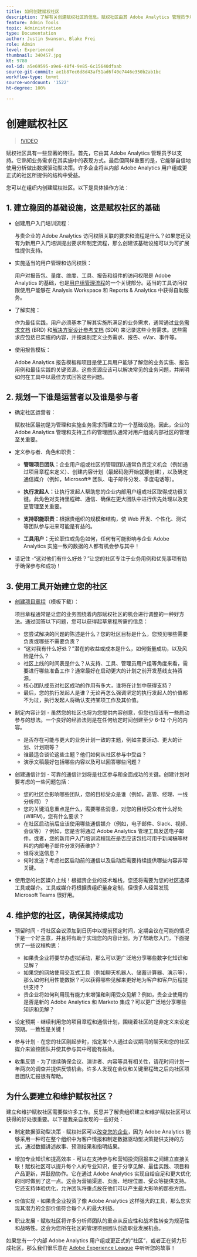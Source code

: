 ```yaml
---
title: 如何创建赋权社区
description: 了解有关创建赋权社区的信息。赋权社区由其 Adobe Analytics 管理员予以支持，熟知业务需求在其实施中的表现方式，并且能够自信地使用分析做出数据驱动型决策。
feature: Admin Tools
topic: Administration
type: Documentation
author: Justin Swanson, Blake Frei
role: Admin
level: Experienced
thumbnail: 340457.jpg
kt: 9780
exl-id: a5e69595-a9e6-48f4-9e85-6c15640dfaab
source-git-commit: ae1b87ec6d8d43af51ad6f40e7446e350b2ab1bc
workflow-type: tm+mt
source-wordcount: '1522'
ht-degree: 100%

---
```


# 创建赋权社区

>[!VIDEO](https://video.tv.adobe.com/v/341117/?quality=12&learn=on&captions=chi_hans)

赋权社区具有一些显著的特征。首先，它由其 Adobe Analytics 管理员予以支持。它熟知业务需求在其实施中的表现方式。最后但同样重要的是，它能够自信地使用分析做出数据驱动型决策。许多企业将从内部 Adobe Analytics 用户组或更正式的社区所提供的结构中受益。

您可以在组织内创建赋权社区。以下是具体操作方法：

## 1. 建立稳固的基础设施，这是赋权社区的基础

* 创建用户入门培训流程：

  与贵企业的 Adobe Analytics 访问权限关联的要求和流程是什么？如果您还没有为新用户入门培训提出要求和制定流程，那么创建该基础设施可以为可扩展性提供支持。

* 实施适当的用户管理和访问权限：

  用户对报告包、量度、维度、工具、报告和组件的访问权限是 Adobe Analytics 的基础，也是[用户组管理流程](https://experienceleague.adobe.com/docs/analytics/admin/admin-console/home.html?lang=zh-Hans)的一个关键部分。适当的工具访问权限使用户能够在 Analysis Workspace 和 Reports &amp; Analytics 中获得自助服务。

* 了解实施：

  作为最佳实践，用户必须基本了解其实施所满足的业务需求，通常通过[业务需求文档](https://experienceleague.adobe.com/docs/analytics-learn/tutorials/implementation/implementation-basics/creating-a-business-requirements-document.html?lang=zh-Hans) (BRD) 和[解决方案设计参考文档](https://experienceleague.adobe.com/docs/analytics-learn/tutorials/implementation/implementation-basics/creating-and-maintaining-an-sdr.html?lang=zh-Hans) (SDR) 来记录这些业务需求。这些需求应包括已实施的内容，并按类别定义业务需求、报告、eVar、事件等。

* 使用报告模板：

  Adobe Analytics 报告模板和项目是使工具用户能够了解您的业务实施、报告用例和最佳实践的关键资源。这些资源应该可以解决常见的业务问题，并阐明如何在工具中以最佳方式回答这些问题。

## 2. 规划一下谁是运营者以及谁是参与者

* 确定社区运营者：

  赋权社区最初是为管理和实施业务需求而建立的一个基础设施。因此，企业的 Adobe Analytics 管理和支持工作的管理团队通常对用户组或内部社区的管理至关重要。

* 定义参与者、角色和职责：

   * **管理项目团队：**&#x200B;企业用户组或社区的管理团队通常负责定义机会（例如通过项目章程来定义）、创建内容计划（最起码刚开始就要创建），以及确定通信媒介（例如，Microsoft® 团队、电子邮件分发、季度电话等）。

   * **执行发起人：**&#x200B;让执行发起人帮助您的企业内部用户组或社区取得成功很关键。此角色对支持里程碑、通信、确保在更大团队中进行优先处理以及变更管理至关重要。

   * **支持职能职责：**&#x200B;根据贵组织的规模和结构，使 Web 开发、个性化、测试等团队参与进来可能是有益的。

   * **工具用户：**&#x200B;无论职位或角色如何，任何有可能影响与企业 Adobe Analytics 实施一致的数据的人都有机会参与其中！

* 请记住 -“这对他们有什么好处？”让您的社区专注于业务用例和优先事项有助于确保参与和成功！

## 3. 使用工具开始建立您的社区

* [创建项目章程](assets/Adobe-Analytics-Empowered-Community-Project-Charter-Template.pptx)（模板下载）：

  项目章程通常是让您的业务围绕着内部赋权社区的机会进行调整的一种好方法。通过回答以下问题，您可以获得起草章程所需的信息：

   * 您尝试解决的问题的陈述是什么？您的社区目标是什么，您预见哪些需要负责或哪些不需要负责？
   * “这对我有什么好处？”潜在的收益或成本是什么，如何衡量成功，以及风险是什么？
   * 社区上线的时间表是什么？从支持、工具、管理员用户组等角度来看，需要进行哪些准备工作？通常最好在启动更大的计划之前开发基线支持资源。
   * 核心团队成员对社区成功的作用有多大，谁将在计划中获得支持？
   * 最后，您的执行发起人是谁？无论再怎么强调坚定的执行发起人的价值都不为过，执行发起人将确认支持某项工作及其价值。

* 制定内容计划 - 虽然您的社区也将为您提供内容创意，但您也应该有一些启动参与的想法。一个良好的经验法则是在任何给定时间创建至少 6-12 个月的内容。

   * 是否存在可能与更大的业务计划一致的主题，例如主要活动、更大的计划、计划期等？
   * 谁最适合谈论这些主题？他们如何从社区参与中受益？
   * 演示文稿最好包括哪些内容以及可以回答哪些问题？

* 创建通信计划 - 可靠的通信计划将是社区参与和全面成功的关键。创建计划时要考虑的一些问题包括：

   * 您的社区会影响哪些团队，您的目标受众是谁（例如，高管、经理、一线分析师）？
   * 您的关键消息重点是什么，需要哪些消息，对您的目标受众有什么好处 (WIIFM)，您有什么要求？
   * 在社区启动前后应该使用哪些通信媒介（例如，电子邮件、Slack、视频、会议等）？例如，您是否将通过 Adobe Analytics 管理工具发送电子邮件。或者，您的新用户入门培训流程现在是否应该包括可用于新闻稿等材料的内部电子邮件分发列表维护？
   * 谁将发送信息？
   * 何时发送？考虑社区启动前的通信以及启动后需要持续提供哪些内容非常关键。

* 使用您的社区媒介上线！根据贵企业的技术堆栈，您还将需要为您的社区选择工具或媒介。工具或媒介将根据贵组织量身定制，但很多人经常发现 Microsoft Teams 很好用。

## 4. 维护您的社区，确保其持续成功

* 预留时间 - 将社区会议添加到日历中以提前预定时间，定期会议在可能的情况下是一个好主意，并且将有助于实现您的内容计划。为了帮助您入门，下面提供了一些议程构思：

   * 如果贵企业将要举办虚拟活动，那么可以更广泛地分享哪些数字化知识和见解？
   * 如果您的网站使用交互式工具（例如聊天机器人、储蓄计算器、演示等），那么如何利用性能数据？可以获得哪些见解来更好地为客户和客户历程提供支持？
   * 贵企业将如何利用现有能力来增强和利用受众见解？例如，贵企业使用的是否是新的 Adobe Analytics 和 Marketo 集成？可以更广泛地分享哪些知识和见解？

* 设定预期 - 继续利用您的项目章程和通信计划，围绕着社区的是非定义来设定预期。一致性是关键！
* 参与计划 - 在您的社区刚起步时，指定某个人通过会议期间的聊天和您的社区媒介来监控团队并使其参与其中可能有益处。
* 收集反馈 - 为了继续确保会议、演讲者、内容等具有相关性，请花时间计划一年两次的调查并提供反馈机会。许多人发现在会议和关键里程碑之后向社区项目团队汇报很有帮助。

## 为什么要建立和维护赋权社区？

建立和维护赋权社区需要做许多工作。反思并了解贵组织建立和维护赋权社区可以获得的好处很重要。以下是我亲自发现的一些好处：

* 制定数据驱动型决策 - 赋权社区可以[改变您的企业](https://experienceleague.adobe.com/docs/analytics-learn/tutorials/intro-to-analytics/what-can-aa-do-for-me/how-adobe-analysis-workspace-can-change-your-business.html?lang=zh-Hans)，因为 Adobe Analytics 能够采用一种可在整个组织中为客户情报和制定数据驱动型决策提供支持的方式，通过数据讲述故事、预测结果和指明结果。

* 增加专业知识和提高效率 - 可以在支持参与和营销投资回报率之间建立直接关联！赋权社区可以提升每个人的专业知识，便于分享见解、最佳实践、项目和产品更新，并鼓励协作。它在通过 Adobe Analytics 实现自给自足和更大优化的同时做到了这一点。这会为营销渠道、页面、地理位置、受众等提供支持。它还支持体验优化，允许团队将重点放在他们可以产生最大影响的那些方面。

* 价值实现 - 如果贵企业投资了像 Adobe Analytics 这样强大的工具，那么您实现其潜力的全部价值符合每个人的最大利益。

* 职业发展 - 赋权社区将许多分析师团队的重点从反应性和战术性转变为规范性和战略性。这会为您所在社区的管理项目团队创造职业发展机会。

如果您有一个内部 Adobe Analytics 用户组或更正式的“社区”，或者正在努力形成社区，那么我们很乐意在 [Adobe Experience League](https://experienceleaguecommunities.adobe.com/t5/adobe-analytics-discussions/bd-p/adobe-analytics-discussions) 中听听您的故事！
